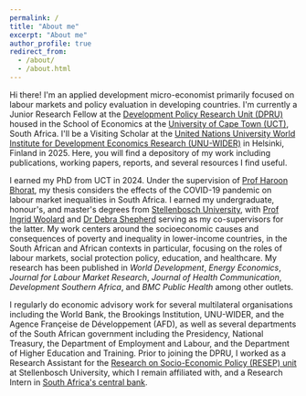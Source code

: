 ```yaml
---
permalink: /
title: "About me"
excerpt: "About me"
author_profile: true
redirect_from: 
  - /about/
  - /about.html
---
```


Hi there! I'm an applied development micro-economist primarily focused on labour markets and policy evaluation in developing countries. I'm currently a Junior Research Fellow at the [Development Policy Research Unit (DPRU)](https://commerce.uct.ac.za/dpru) housed in the School of Economics at the [University of Cape Town (UCT)](https://uct.ac.za), South Africa. I'll be a Visiting Scholar at the [United Nations University World Institute for Development Economics Research (UNU-WIDER)](https://www.wider.unu.edu) in Helsinki, Finland in 2025. Here, you will find a depository of my work including publications, working papers, reports, and several resources I find useful.

I earned my PhD from UCT in 2024. Under the supervision of [Prof Haroon Bhorat](https://commerce.uct.ac.za/dpru/prof-haroon-bhorat-profile), my thesis considers the effects of the COVID-19 pandemic on labour market inequalities in South Africa. I earned my undergraduate, honour's, and master's degrees from [Stellenbosch University](http://www.sun.ac.za/english), with [Prof Ingrid Woolard](https://www.saldru.uct.ac.za/staff/ingrid-woolard/) and [Dr Debra Shepherd](https://resep.sun.ac.za/team-member/debra-shepherd/) serving as my co-supervisors for the latter. My work centers around the socioeconomic causes and consequences of poverty and inequality in lower-income countries, in the South African and African contexts in particular, focusing on the roles of labour markets, social protection policy, education, and healthcare. My research has been published in *World Development*, *Energy Economics*, *Journal for Labour Market Research*, *Journal of Health Communication*, *Development Southern Africa*, and *BMC Public Health* among other outlets.

I regularly do economic advisory work for several multilateral organisations including the World Bank, the Brookings Institution, UNU-WIDER, and the Agence Françeise de Développement (AFD), as well as several departments of the South African government including the Presidency, National Treasury, the Department of Employment and Labour, and the Department of Higher Education and Training. Prior to joining the DPRU, I worked as a Research Assistant for the [Research on Socio-Economic Policy (RESEP) unit](https://resep.sun.ac.za) at Stellenbosch University, which I remain affiliated with, and a Research Intern in [South Africa's central bank](https://www.resbank.co.za/en/home).



 


